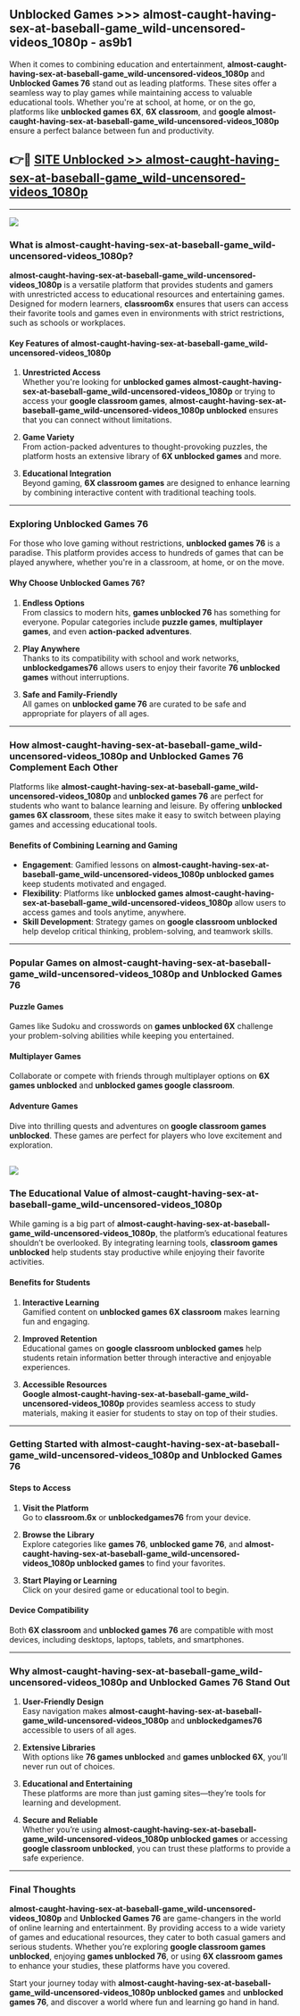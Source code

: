 ## Unblocked Games >>> almost-caught-having-sex-at-baseball-game_wild-uncensored-videos_1080p - as9b1 

When it comes to combining education and entertainment, **almost-caught-having-sex-at-baseball-game_wild-uncensored-videos_1080p** and **Unblocked Games 76** stand out as leading platforms. These sites offer a seamless way to play games while maintaining access to valuable educational tools. Whether you're at school, at home, or on the go, platforms like **unblocked games 6X**, **6X classroom**, and **google almost-caught-having-sex-at-baseball-game_wild-uncensored-videos_1080p** ensure a perfect balance between fun and productivity.
## 👉🔴 [SITE Unblocked >> almost-caught-having-sex-at-baseball-game_wild-uncensored-videos_1080p](http://premium.freeplayer.one?title=almost-caught-having-sex-at-baseball-game_wild-uncensored-videos_1080p&ref=22JU)
---
<a href="http://premium.freeplayer.one?title=almost-caught-having-sex-at-baseball-game_wild-uncensored-videos_1080p&ref=22JU/"><img src="https://github.com/user-attachments/assets/438f12ca-57a4-47a3-8ead-c64da593a1e5"/></a>
### What is almost-caught-having-sex-at-baseball-game_wild-uncensored-videos_1080p?  

**almost-caught-having-sex-at-baseball-game_wild-uncensored-videos_1080p** is a versatile platform that provides students and gamers with unrestricted access to educational resources and entertaining games. Designed for modern learners, **classroom6x** ensures that users can access their favorite tools and games even in environments with strict restrictions, such as schools or workplaces.  

#### Key Features of almost-caught-having-sex-at-baseball-game_wild-uncensored-videos_1080p  

1. **Unrestricted Access**  
   Whether you're looking for **unblocked games almost-caught-having-sex-at-baseball-game_wild-uncensored-videos_1080p** or trying to access your **google classroom games**, **almost-caught-having-sex-at-baseball-game_wild-uncensored-videos_1080p unblocked** ensures that you can connect without limitations.  

2. **Game Variety**  
   From action-packed adventures to thought-provoking puzzles, the platform hosts an extensive library of **6X unblocked games** and more.  

3. **Educational Integration**  
   Beyond gaming, **6X classroom games** are designed to enhance learning by combining interactive content with traditional teaching tools.  



---

### Exploring Unblocked Games 76  

For those who love gaming without restrictions, **unblocked games 76** is a paradise. This platform provides access to hundreds of games that can be played anywhere, whether you're in a classroom, at home, or on the move.  

#### Why Choose Unblocked Games 76?  

1. **Endless Options**  
   From classics to modern hits, **games unblocked 76** has something for everyone. Popular categories include **puzzle games**, **multiplayer games**, and even **action-packed adventures**.  

2. **Play Anywhere**  
   Thanks to its compatibility with school and work networks, **unblockedgames76** allows users to enjoy their favorite **76 unblocked games** without interruptions.  

3. **Safe and Family-Friendly**  
   All games on **unblocked game 76** are curated to be safe and appropriate for players of all ages.  

---

### How almost-caught-having-sex-at-baseball-game_wild-uncensored-videos_1080p and Unblocked Games 76 Complement Each Other  

Platforms like **almost-caught-having-sex-at-baseball-game_wild-uncensored-videos_1080p** and **unblocked games 76** are perfect for students who want to balance learning and leisure. By offering **unblocked games 6X classroom**, these sites make it easy to switch between playing games and accessing educational tools.  

#### Benefits of Combining Learning and Gaming  

- **Engagement**: Gamified lessons on **almost-caught-having-sex-at-baseball-game_wild-uncensored-videos_1080p unblocked games** keep students motivated and engaged.  
- **Flexibility**: Platforms like **unblocked games almost-caught-having-sex-at-baseball-game_wild-uncensored-videos_1080p** allow users to access games and tools anytime, anywhere.  
- **Skill Development**: Strategy games on **google classroom unblocked** help develop critical thinking, problem-solving, and teamwork skills.  

---

### Popular Games on almost-caught-having-sex-at-baseball-game_wild-uncensored-videos_1080p and Unblocked Games 76  

#### Puzzle Games  

Games like Sudoku and crosswords on **games unblocked 6X** challenge your problem-solving abilities while keeping you entertained.  

#### Multiplayer Games  

Collaborate or compete with friends through multiplayer options on **6X games unblocked** and **unblocked games google classroom**.  

#### Adventure Games  

Dive into thrilling quests and adventures on **google classroom games unblocked**. These games are perfect for players who love excitement and exploration.  

<a href="http://download.freeplayer.one?title=almost-caught-having-sex-at-baseball-game_wild-uncensored-videos_1080p&ref=23D/"><img src="https://github.com/user-attachments/assets/fe0c3e91-c8e1-489c-acf0-e2f614c12fb8"/></a>
---

### The Educational Value of almost-caught-having-sex-at-baseball-game_wild-uncensored-videos_1080p  

While gaming is a big part of **almost-caught-having-sex-at-baseball-game_wild-uncensored-videos_1080p**, the platform’s educational features shouldn’t be overlooked. By integrating learning tools, **classroom games unblocked** help students stay productive while enjoying their favorite activities.  

#### Benefits for Students  

1. **Interactive Learning**  
   Gamified content on **unblocked games 6X classroom** makes learning fun and engaging.  

2. **Improved Retention**  
   Educational games on **google classroom unblocked games** help students retain information better through interactive and enjoyable experiences.  

3. **Accessible Resources**  
   **Google almost-caught-having-sex-at-baseball-game_wild-uncensored-videos_1080p** provides seamless access to study materials, making it easier for students to stay on top of their studies.  

---

### Getting Started with almost-caught-having-sex-at-baseball-game_wild-uncensored-videos_1080p and Unblocked Games 76  

#### Steps to Access  

1. **Visit the Platform**  
   Go to **classroom.6x** or **unblockedgames76** from your device.  

2. **Browse the Library**  
   Explore categories like **games 76**, **unblocked game 76**, and **almost-caught-having-sex-at-baseball-game_wild-uncensored-videos_1080p unblocked games** to find your favorites.  

3. **Start Playing or Learning**  
   Click on your desired game or educational tool to begin.  

#### Device Compatibility  

Both **6X classroom** and **unblocked games 76** are compatible with most devices, including desktops, laptops, tablets, and smartphones.  

---

### Why almost-caught-having-sex-at-baseball-game_wild-uncensored-videos_1080p and Unblocked Games 76 Stand Out  

1. **User-Friendly Design**  
   Easy navigation makes **almost-caught-having-sex-at-baseball-game_wild-uncensored-videos_1080p** and **unblockedgames76** accessible to users of all ages.  

2. **Extensive Libraries**  
   With options like **76 games unblocked** and **games unblocked 6X**, you’ll never run out of choices.  

3. **Educational and Entertaining**  
   These platforms are more than just gaming sites—they’re tools for learning and development.  

4. **Secure and Reliable**  
   Whether you’re using **almost-caught-having-sex-at-baseball-game_wild-uncensored-videos_1080p unblocked games** or accessing **google classroom unblocked**, you can trust these platforms to provide a safe experience.  

---

### Final Thoughts  

**almost-caught-having-sex-at-baseball-game_wild-uncensored-videos_1080p** and **Unblocked Games 76** are game-changers in the world of online learning and entertainment. By providing access to a wide variety of games and educational resources, they cater to both casual gamers and serious students. Whether you’re exploring **google classroom games unblocked**, enjoying **games unblocked 76**, or using **6X classroom games** to enhance your studies, these platforms have you covered.  

Start your journey today with **almost-caught-having-sex-at-baseball-game_wild-uncensored-videos_1080p unblocked games** and **unblocked games 76**, and discover a world where fun and learning go hand in hand.  